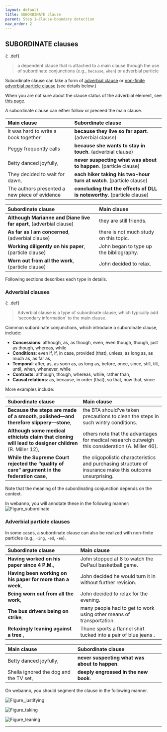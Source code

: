 ```yaml
---
layout: default
title: SUBORDINATE clause
parent: Step 1–Clause-boundary detection
nav_order: 2
---
```



## SUBORDINATE clauses

{: .def}
> a dependent clause that is attached to a main clause through the use of subordinate conjunctions (e.g., `because`, `when`) or adverbial particle

Subordinate clause can take a form of [adverbial clause](#adverbial-clauses) or [non-finite adverbial particle clause](#adverbial-particle-clauses) (see details below.)

When you are not sure about the clause status of the adverbial element, see [this page](1_Basic_grammar.md#distinguishing-adverbial-clauses-and-adverbial-phrases).

A subordinate clause can either follow or preceed the main clause. 

| Main clause                                   | Subordinate clause                                                      |
| :-------------------------------------------- | :---------------------------------------------------------------------- |
| It was hard to write a book together          | **because they live so far apart**.  (adverbial clause)                 |
| Peggy frequently calls                        | **because she wants to stay in touch**.  (adverbial clause)             |
| Betty danced joyfully,                        | **never suspecting what was about to happen**. (particle clause)        |
| They decided to wait for dawn,                | **each hiker taking his two-hour turn at watch**. (particle clause)     |
| The authors presented a new piece of evidence | **concluding that the effects of DLL is noteworthy**. (particle clause) |

| Subordinate clause                                                 | Main clause                             |
| :----------------------------------------------------------------- | :-------------------------------------- |
| **Although Marianne and Diane live far apart**, (adverbial clause) | they are still friends.                 |
| **As far as I am concerned**,  (adverbial clause)                  | there is not much study on this topic.  |
| **Working diligently on his paper**,  (particle clause)            | John began to type up the bibliography. |
| **Worn out from all the work**,   (particle clause)                | John decided to relax.                  |

Following sections describes each type in details.
### Adverbial clauses 

{: .def}
>Adverbial clause is a type of subordinate clause, which typically add 'secondary information' to the main clause.

Common subordinate conjunctions, which introduce a subordinate clause, include:
- **Concessions**: although, as, as though, even, even though, though, just as though, whereas, while
- **Conditions**: even if, if, in case, provided (that), unless, as long as, as much as, as far as,
- **Temporal**: after, as, as soon as, as long as, before, once, since, still, till, until, when, whenever, while
- **Contrasts**: although, though, whereas, while, rather than, 
- **Causal relations**: as, because, in order (that), so that, now that, since

More examples include:

| Subordinate clause                                                                                    | Main clause                                                                                             |
| :---------------------------------------------------------------------------------------------------- | :------------------------------------------------------------------------------------------------------ |
| **Because the steps are made of a smooth, polished—and therefore slippery—stone**,                    | the BTA should’ve taken precautions to clean the steps in such wintry conditions.                       |
| **Although some medical ethicists claim that cloning will lead to designer children** (R. Miller 12), | others note that the advantages for medical research outweigh this consideration (A. Miller 46).        |
| **While the Supreme Court rejected the “quality of care” argument in the federation case**,           | the oligopolistic characteristics and purchasing structure of insurance make this outcome unsurprising. |


Note that the meaning of the subordinating conjunction depends on the context. 


In webanno, you will annotate these in the following manner:
![Figure_subordinate](/figures/Main_subordinate1.png)

### Adverbial particle clauses

In some cases, a subordinate clause can also be realized with non-finite particles (e.g., `-ing`, `-ed`, `-en`).

| Subordinate clause                                         | Main clause                                                         |
| :--------------------------------------------------------- | :------------------------------------------------------------------ |
| **Having worked on his paper since 4 P.M.**,               | John stopped at 8 to watch the DePaul basketball game.              |
| **Having been working on his paper for more than a week**, | John decided he would turn it in without further revision.          |
| **Being worn out from all the work**,                      | John decided to relax for the evening.                              |
| **The bus drivers being on strike**,                       | many people had to get to work using other means of transportation. |
| **Relaxingly leaning against a tree** ,                    | Thune sports a flannel shirt tucked into a pair of blue jeans .     |


| Main clause                            | Subordinate clause                             |
| :------------------------------------- | :--------------------------------------------- |
| Betty danced joyfully,                 | **never suspecting what was about to happen**. |
| Sheila ignored the dog and the TV set, | **deeply engrossed in the new book**.          |

On webanno, you should segment the clause in the following manner.

![Figure_justifying](figures/clauses/present_participle.png)

![Figure_taking](figures/clauses/present_participle2.png)

![Figure_leaning](figures/clauses/present_particle3.png)

---
